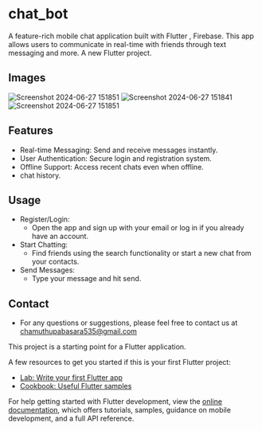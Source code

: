 # chat_bot
A feature-rich mobile chat application built with Flutter , Firebase. This app allows users to communicate in real-time with friends through text messaging and more.
A new Flutter project.
## Images
![Screenshot 2024-06-27 151851](https://github.com/chamuthu-pabasara/Mobile_Chat_Applicatin/assets/166202728/20cd1242-7bda-4ea7-99b8-35f2804da160)
![Screenshot 2024-06-27 151841](https://github.com/chamuthu-pabasara/Mobile_Chat_Applicatin/assets/166202728/4835548b-783e-4547-90ce-6f4a26df6f56)
![Screenshot 2024-06-27 151851](https://github.com/chamuthu-pabasara/Mobile_Chat_Applicatin/assets/166202728/cc7b9353-ccb6-4c2c-8bc9-403127aa3346)
## Features
 * Real-time Messaging: Send and receive messages instantly.
 * User Authentication: Secure login and registration system.
 * Offline Support: Access recent chats even when offline.
 * chat history.
## Usage
 * Register/Login:
   * Open the app and sign up with your email or log in if you already have an account.
 * Start Chatting:
   * Find friends using the search functionality or start a new chat from your contacts.
 * Send Messages:
   * Type your message and hit send.
## Contact
 * For any questions or suggestions, please feel free to contact us at chamuthupabasara535@gmail.com



  
This project is a starting point for a Flutter application.

A few resources to get you started if this is your first Flutter project:

- [Lab: Write your first Flutter app](https://docs.flutter.dev/get-started/codelab)
- [Cookbook: Useful Flutter samples](https://docs.flutter.dev/cookbook)

For help getting started with Flutter development, view the
[online documentation](https://docs.flutter.dev/), which offers tutorials,
samples, guidance on mobile development, and a full API reference.
